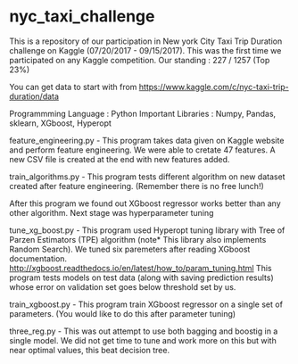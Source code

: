 # nyc_taxi_challenge

This is a repository of our participation in New york City Taxi Trip Duration challenge on Kaggle (07/20/2017 - 09/15/2017). This was the first time we participated on any Kaggle competition.
Our standing : 227 / 1257 (Top 23%)

You can get data to start with from
https://www.kaggle.com/c/nyc-taxi-trip-duration/data

Programmming Language : Python
Important Libraries : Numpy, Pandas, sklearn, XGboost, Hyperopt

feature_engineering.py - This program takes data given on Kaggle website and perform feature engineering. We were able to cretate 47 features. A new CSV file is created at the end with new features added.

train_algorithms.py - This program tests different algorithm on new dataset created after feature engineering. (Remember there is no free lunch!)

After this program we found out XGboost regressor works better than any other algorithm. Next stage was hyperparameter tuning

tune_xg_boost.py - This program used Hyperopt tuning library with Tree of Parzen Estimators (TPE) algorithm (note* This library also implements Random Search). We tuned six paremeters after reading XGboost documentation. http://xgboost.readthedocs.io/en/latest/how_to/param_tuning.html
This program tests models on test data (along with saving prediction results) whose error on validation set goes below threshold set by us.

train_xgboost.py - This program train XGboost regressor on a single set of parameters. (You would like to do this after parameter tuning)

three_reg.py - This was out attempt to use both bagging and boostig in a single model. We did not get time to tune and work more on this but with near optimal values, this beat decision tree.





